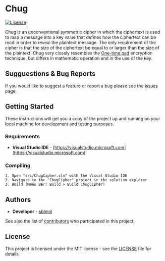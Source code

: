# Chug

[![License](https://img.shields.io/badge/license-MIT-blue.svg)](LICENSE)

Chug is an unconventional symmetric cipher in which the ciphertext is used to map a message into a key value that defines how the ciphertext can be read in order to reveal the plaintext message. The only requirement of the cipher is that the size of the ciphertext be equal to or larger than the size of the plaintext. Chug very closely resembles the [One-time pad](https://en.wikipedia.org/wiki/One-time_pad) encryption technique, but differs in mathematic operation and in the use of the key.

## Sugguestions & Bug Reports

If you would like to suggest a feature or report a bug please see the [issues](https://github.com/sblmnl/Chug/issues) page.

## Getting Started

These instructions will get you a copy of the project up and running on your local machine for development and testing purposes.

### Requirements

* **Visual Studio IDE** - [https://visualstudio.microsoft.com](https://visualstudio.microsoft.com)

### Compiling
```
1. Open "src/ChugCipher.sln" with the Visual Studio IDE
2. Navigate to the "ChugCipher" project in the solution explorer
3. Build (Menu Bar: Build > Build ChugCipher)
```

## Authors

* **Developer** - [sblmnl](https://github.com/sblmnl)

See also the list of [contributors](https://github.com/sblmnl/Chug/contributors) who participated in this project.

## License

This project is licensed under the MIT license - see the [LICENSE](LICENSE) file for details